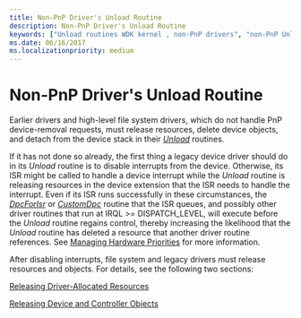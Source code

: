 ```yaml
---
title: Non-PnP Driver's Unload Routine
description: Non-PnP Driver's Unload Routine
keywords: ["Unload routines WDK kernel , non-PnP drivers", "non-PnP Unload routine WDK kernel"]
ms.date: 06/16/2017
ms.localizationpriority: medium
---
```


# Non-PnP Driver's Unload Routine





Earlier drivers and high-level file system drivers, which do not handle PnP device-removal requests, must release resources, delete device objects, and detach from the device stack in their [*Unload*](/windows-hardware/drivers/ddi/wdm/nc-wdm-driver_unload) routines.

If it has not done so already, the first thing a legacy device driver should do in its *Unload* routine is to disable interrupts from the device. Otherwise, its ISR might be called to handle a device interrupt while the *Unload* routine is releasing resources in the device extension that the ISR needs to handle the interrupt. Even if its ISR runs successfully in these circumstances, the [*DpcForIsr*](/windows-hardware/drivers/ddi/wdm/nc-wdm-io_dpc_routine) or [*CustomDpc*](/windows-hardware/drivers/ddi/wdm/nc-wdm-kdeferred_routine) routine that the ISR queues, and possibly other driver routines that run at IRQL &gt;= DISPATCH\_LEVEL, will execute before the *Unload* routine regains control, thereby increasing the likelihood that the *Unload* routine has deleted a resource that another driver routine references. See [Managing Hardware Priorities](managing-hardware-priorities.md) for more information.

After disabling interrupts, file system and legacy drivers must release resources and objects. For details, see the following two sections:

[Releasing Driver-Allocated Resources](releasing-driver-allocated-resources.md)

[Releasing Device and Controller Objects](releasing-device-and-controller-objects.md)

 

